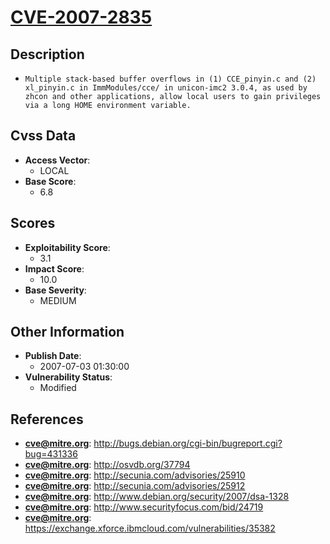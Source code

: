 
# [CVE-2007-2835](http://bugs.debian.org/cgi-bin/bugreport.cgi?bug=431336)

## Description

- `Multiple stack-based buffer overflows in (1) CCE_pinyin.c and (2) xl_pinyin.c in ImmModules/cce/ in unicon-imc2 3.0.4, as used by zhcon and other applications, allow local users to gain privileges via a long HOME environment variable.`

## Cvss Data

- **Access Vector**:
  - LOCAL
- **Base Score**:
  - 6.8

## Scores

- **Exploitability Score**:
  - 3.1
- **Impact Score**:
  - 10.0
- **Base Severity**:
  - MEDIUM

## Other Information

- **Publish Date**:
  - 2007-07-03 01:30:00
- **Vulnerability Status**:
  - Modified

## References

- **cve@mitre.org**: http://bugs.debian.org/cgi-bin/bugreport.cgi?bug=431336
- **cve@mitre.org**: http://osvdb.org/37794
- **cve@mitre.org**: http://secunia.com/advisories/25910
- **cve@mitre.org**: http://secunia.com/advisories/25912
- **cve@mitre.org**: http://www.debian.org/security/2007/dsa-1328
- **cve@mitre.org**: http://www.securityfocus.com/bid/24719
- **cve@mitre.org**: https://exchange.xforce.ibmcloud.com/vulnerabilities/35382
